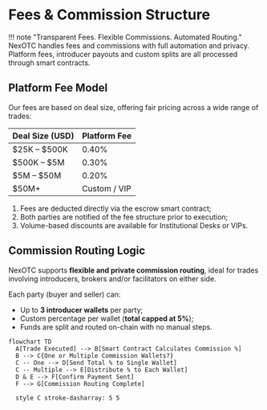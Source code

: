 # Fees & Commission Structure

!!! note "Transparent Fees. Flexible Commissions. Automated Routing."
    NexOTC handles fees and commissions with full automation and privacy. Platform fees, introducer payouts and custom splits are all processed through smart contracts.

## Platform Fee Model

Our fees are based on deal size, offering fair pricing across a wide range of trades:

| Deal Size (USD)         | Platform Fee       |
|-------------------------|--------------------|
| $25K – $500K            | 0.40%              |
| $500K – $5M             | 0.30%              |
| $5M – $50M              | 0.20%              |
| $50M+                   | Custom / VIP       |

1. Fees are deducted directly via the escrow smart contract;
2. Both parties are notified of the fee structure prior to execution;
3. Volume-based discounts are available for Institutional Desks or VIPs.

## Commission Routing Logic

NexOTC supports **flexible and private commission routing**, ideal for trades involving introducers, brokers and/or facilitators on either side.

Each party (buyer and seller) can:

- Up to **3 introducer wallets** per party;
- Custom percentage per wallet (**total capped at 5%**);
- Funds are split and routed on-chain with no manual steps.

```mermaid
flowchart TD
  A[Trade Executed] --> B[Smart Contract Calculates Commission %]
  B --> C{One or Multiple Commission Wallets?}
  C -- One --> D[Send Total % to Single Wallet]
  C -- Multiple --> E[Distribute % to Each Wallet]
  D & E --> F[Confirm Payment Sent]
  F --> G[Commission Routing Complete]

  style C stroke-dasharray: 5 5
```

